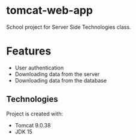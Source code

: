 # tomcat-web-app
School project for Server Side Technologies class.

# Features
- User authentication
- Downloading data from the server
- Downloading data from the database

## Technologies
Project is created with:
- Tomcat 9.0.38
- JDK 15
